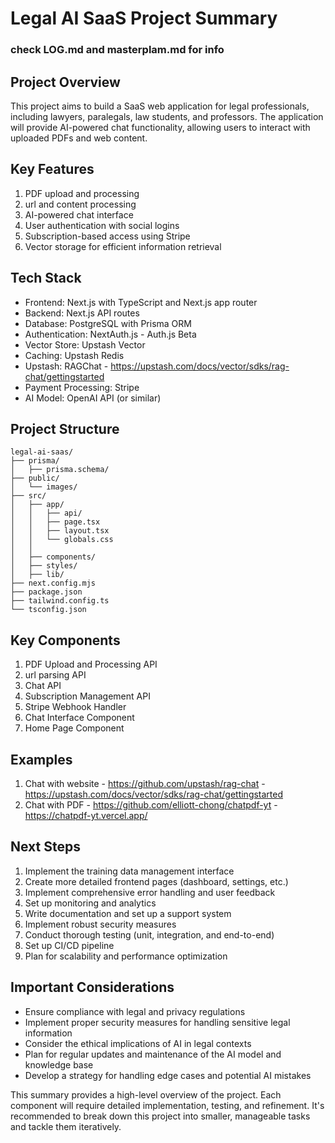 # Legal AI SaaS Project Summary

### check LOG.md and masterplam.md for info

## Project Overview

This project aims to build a SaaS web application for legal professionals, including lawyers, paralegals, law students, and professors. The application will provide AI-powered chat functionality, allowing users to interact with uploaded PDFs and web content.

## Key Features

1. PDF upload and processing
2. url and content processing
3. AI-powered chat interface
4. User authentication with social logins
5. Subscription-based access using Stripe
6. Vector storage for efficient information retrieval

## Tech Stack

- Frontend: Next.js with TypeScript and Next.js app router
- Backend: Next.js API routes
- Database: PostgreSQL with Prisma ORM
- Authentication: NextAuth.js - Auth.js Beta
- Vector Store: Upstash Vector
- Caching: Upstash Redis
- Upstash: RAGChat - https://upstash.com/docs/vector/sdks/rag-chat/gettingstarted
- Payment Processing: Stripe
- AI Model: OpenAI API (or similar)

## Project Structure

```
legal-ai-saas/
├── prisma/
│   ├── prisma.schema/
├── public/
│   └── images/
├── src/
│   ├── app/
│   │   ├── api/
│   │   ├── page.tsx
│   │   ├── layout.tsx
│   │   └── globals.css
│   │
│   ├── components/
│   ├── styles/
│   ├── lib/
├── next.config.mjs
├── package.json
├── tailwind.config.ts
└── tsconfig.json
```

## Key Components

1. PDF Upload and Processing API
2. url parsing API
3. Chat API
4. Subscription Management API
5. Stripe Webhook Handler
6. Chat Interface Component
7. Home Page Component

## Examples

1. Chat with website - https://github.com/upstash/rag-chat - https://upstash.com/docs/vector/sdks/rag-chat/gettingstarted
2. Chat with PDF - https://github.com/elliott-chong/chatpdf-yt - https://chatpdf-yt.vercel.app/

## Next Steps

1. Implement the training data management interface
2. Create more detailed frontend pages (dashboard, settings, etc.)
3. Implement comprehensive error handling and user feedback
4. Set up monitoring and analytics
5. Write documentation and set up a support system
6. Implement robust security measures
7. Conduct thorough testing (unit, integration, and end-to-end)
8. Set up CI/CD pipeline
9. Plan for scalability and performance optimization

## Important Considerations

- Ensure compliance with legal and privacy regulations
- Implement proper security measures for handling sensitive legal information
- Consider the ethical implications of AI in legal contexts
- Plan for regular updates and maintenance of the AI model and knowledge base
- Develop a strategy for handling edge cases and potential AI mistakes

This summary provides a high-level overview of the project. Each component will require detailed implementation, testing, and refinement. It's recommended to break down this project into smaller, manageable tasks and tackle them iteratively.

